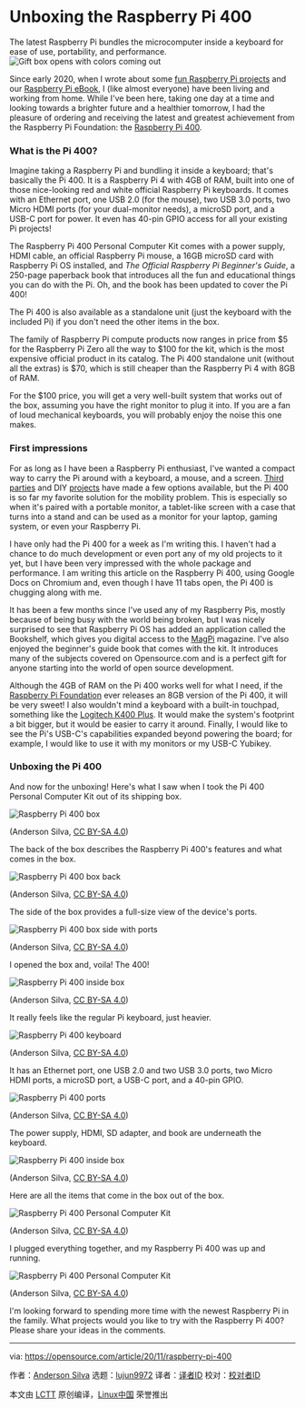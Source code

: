 [#]: collector: (lujun9972)
[#]: translator: ( )
[#]: reviewer: ( )
[#]: publisher: ( )
[#]: url: ( )
[#]: subject: (Unboxing the Raspberry Pi 400)
[#]: via: (https://opensource.com/article/20/11/raspberry-pi-400)
[#]: author: (Anderson Silva https://opensource.com/users/ansilva)

Unboxing the Raspberry Pi 400
======
The latest Raspberry Pi bundles the microcomputer inside a keyboard for
ease of use, portability, and performance.
![Gift box opens with colors coming out][1]

Since early 2020, when I wrote about some [fun Raspberry Pi projects][2] and our [Raspberry Pi eBook][3], I (like almost everyone) have been living and working from home. While I've been here, taking one day at a time and looking towards a brighter future and a healthier tomorrow, I had the pleasure of ordering and receiving the latest and greatest achievement from the Raspberry Pi Foundation: the [Raspberry Pi 400][4].

### What is the Pi 400?

Imagine taking a Raspberry Pi and bundling it inside a keyboard; that's basically the Pi 400. It is a Raspberry Pi 4 with 4GB of RAM, built into one of those nice-looking red and white official Raspberry Pi keyboards. It comes with an Ethernet port, one USB 2.0 (for the mouse), two USB 3.0 ports, two Micro HDMI ports (for your dual-monitor needs), a microSD port, and a USB-C port for power. It even has 40-pin GPIO access for all your existing Pi projects!

The Raspberry Pi 400 Personal Computer Kit comes with a power supply, HDMI cable, an official Raspberry Pi mouse, a 16GB microSD card with Raspberry Pi OS installed, and _The Official Raspberry Pi Beginner's Guide_, a 250-page paperback book that introduces all the fun and educational things you can do with the Pi. Oh, and the book has been updated to cover the Pi 400!

The Pi 400 is also available as a standalone unit (just the keyboard with the included Pi) if you don't need the other items in the box.

The family of Raspberry Pi compute products now ranges in price from $5 for the Raspberry Pi Zero all the way to $100 for the kit, which is the most expensive official product in its catalog. The Pi 400 standalone unit (without all the extras) is $70, which is still cheaper than the Raspberry Pi 4 with 8GB of RAM.

For the $100 price, you will get a very well-built system that works out of the box, assuming you have the right monitor to plug it into. If you are a fan of loud mechanical keyboards, you will probably enjoy the noise this one makes.

### First impressions

For as long as I have been a Raspberry Pi enthusiast, I've wanted a compact way to carry the Pi around with a keyboard, a mouse, and a screen. [Third parties][5] and DIY [projects][6] have made a few options available, but the Pi 400 is so far my favorite solution for the mobility problem. This is especially so when it's paired with a portable monitor, a tablet-like screen with a case that turns into a stand and can be used as a monitor for your laptop, gaming system, or even your Raspberry Pi.

I have only had the Pi 400 for a week as I'm writing this. I haven't had a chance to do much development or even port any of my old projects to it yet, but I have been very impressed with the whole package and performance. I am writing this article on the Raspberry Pi 400, using Google Docs on Chromium and, even though I have 11 tabs open, the Pi 400 is chugging along with me.

It has been a few months since I've used any of my Raspberry Pis, mostly because of being busy with the world being broken, but I was nicely surprised to see that Raspberry Pi OS has added an application called the Bookshelf, which gives you digital access to the [MagPi][7] magazine. I've also enjoyed the beginner's guide book that comes with the kit. It introduces many of the subjects covered on Opensource.com and is a perfect gift for anyone starting into the world of open source development.

Although the 4GB of RAM on the Pi 400 works well for what I need, if the [Raspberry Pi Foundation][8] ever releases an 8GB version of the Pi 400, it will be very sweet! I also wouldn't mind a keyboard with a built-in touchpad, something like the [Logitech K400 Plus][9]. It would make the system's footprint a bit bigger, but it would be easier to carry it around. Finally, I would like to see the Pi's USB-C's capabilities expanded beyond powering the board; for example, I would like to use it with my monitors or my USB-C Yubikey.

### Unboxing the Pi 400

And now for the unboxing! Here's what I saw when I took the Pi 400 Personal Computer Kit out of its shipping box.

![Raspberry Pi 400 box][10]

(Anderson Silva, [CC BY-SA 4.0][11])

The back of the box describes the Raspberry Pi 400's features and what comes in the box.

![Raspberry Pi 400 box back][12]

(Anderson Silva, [CC BY-SA 4.0][11])

The side of the box provides a full-size view of the device's ports.

![Raspberry Pi 400 box side with ports][13]

(Anderson Silva, [CC BY-SA 4.0][11])

I opened the box and, voila! The 400!

![Raspberry Pi 400 inside box][14]

(Anderson Silva, [CC BY-SA 4.0][11])

It really feels like the regular Pi keyboard, just heavier.

![Raspberry Pi 400 keyboard][15]

(Anderson Silva, [CC BY-SA 4.0][11])

It has an Ethernet port, one USB 2.0 and two USB 3.0 ports, two Micro HDMI ports, a microSD port, a USB-C port, and a 40-pin GPIO.

![Raspberry Pi 400 ports][16]

(Anderson Silva, [CC BY-SA 4.0][11])

The power supply, HDMI, SD adapter, and book are underneath the keyboard.

![Raspberry Pi 400 inside box][17]

(Anderson Silva, [CC BY-SA 4.0][11])

Here are all the items that come in the box out of the box.

![Raspberry Pi 400 Personal Computer Kit][18]

(Anderson Silva, [CC BY-SA 4.0][11])

I plugged everything together, and my Raspberry Pi 400 was up and running.

![Raspberry Pi 400 Personal Computer Kit][19]

(Anderson Silva, [CC BY-SA 4.0][11])

I'm looking forward to spending more time with the newest Raspberry Pi in the family. What projects would you like to try with the Raspberry Pi 400? Please share your ideas in the comments.

--------------------------------------------------------------------------------

via: https://opensource.com/article/20/11/raspberry-pi-400

作者：[Anderson Silva][a]
选题：[lujun9972][b]
译者：[译者ID](https://github.com/译者ID)
校对：[校对者ID](https://github.com/校对者ID)

本文由 [LCTT](https://github.com/LCTT/TranslateProject) 原创编译，[Linux中国](https://linux.cn/) 荣誉推出

[a]: https://opensource.com/users/ansilva
[b]: https://github.com/lujun9972
[1]: https://opensource.com/sites/default/files/styles/image-full-size/public/lead-images/OSDC_gift_giveaway_box_520x292.png?itok=w1YQhNH1 (Gift box opens with colors coming out)
[2]: https://opensource.com/article/20/1/raspberry-pi-best
[3]: https://opensource.com/article/20/3/raspberry-pi-ebook
[4]: https://www.raspberrypi.org/products/raspberry-pi-400/
[5]: https://www.pi-top.com/
[6]: https://magpi.raspberrypi.org/articles/the-best-raspberry-pi-laptop-kits
[7]: https://magpi.raspberrypi.org/
[8]: https://www.raspberrypi.org/
[9]: https://www.logitech.com/en-us/product/wireless-touch-keyboard-k400-plus
[10]: https://opensource.com/sites/default/files/uploads/pi400_personalcomputerkit-boxed.jpg (Raspberry Pi 400 box)
[11]: https://creativecommons.org/licenses/by-sa/4.0/
[12]: https://opensource.com/sites/default/files/uploads/pi400_personalcomputerkit-boxback.jpg (Raspberry Pi 400 box back)
[13]: https://opensource.com/sites/default/files/uploads/pi400_box-ports.jpg (Raspberry Pi 400 box side with ports)
[14]: https://opensource.com/sites/default/files/uploads/pi400_open-the-box.jpg (Raspberry Pi 400 inside box)
[15]: https://opensource.com/sites/default/files/uploads/pi400_keyboard.jpg (Raspberry Pi 400 keyboard)
[16]: https://opensource.com/sites/default/files/uploads/pi400_ports.jpg (Raspberry Pi 400 ports)
[17]: https://opensource.com/sites/default/files/uploads/pi400_adapters-in-box.jpg (Raspberry Pi 400 inside box)
[18]: https://opensource.com/sites/default/files/uploads/pi400_unboxed.jpg (Raspberry Pi 400 Personal Computer Kit)
[19]: https://opensource.com/sites/default/files/uploads/pi400_setup.jpg (Raspberry Pi 400 Personal Computer Kit)
